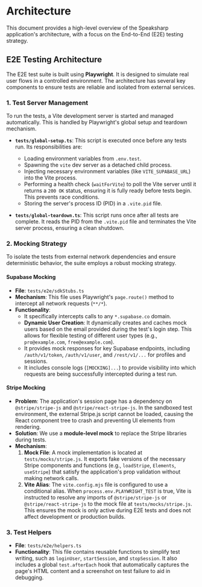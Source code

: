 # Architecture

This document provides a high-level overview of the Speaksharp application's architecture, with a focus on the End-to-End (E2E) testing strategy.

## E2E Testing Architecture

The E2E test suite is built using **Playwright**. It is designed to simulate real user flows in a controlled environment. The architecture has several key components to ensure tests are reliable and isolated from external services.

### 1. Test Server Management

To run the tests, a Vite development server is started and managed automatically. This is handled by Playwright's global setup and teardown mechanism.

-   **`tests/global-setup.ts`**: This script is executed once before any tests run. Its responsibilities are:
    -   Loading environment variables from `.env.test`.
    -   Spawning the `vite` dev server as a detached child process.
    -   Injecting necessary environment variables (like `VITE_SUPABASE_URL`) into the Vite process.
    -   Performing a health check (`waitForVite`) to poll the Vite server until it returns a `200 OK` status, ensuring it is fully ready before tests begin. This prevents race conditions.
    -   Storing the server's process ID (PID) in a `.vite.pid` file.

-   **`tests/global-teardown.ts`**: This script runs once after all tests are complete. It reads the PID from the `.vite.pid` file and terminates the Vite server process, ensuring a clean shutdown.

### 2. Mocking Strategy

To isolate the tests from external network dependencies and ensure deterministic behavior, the suite employs a robust mocking strategy.

#### Supabase Mocking

-   **File**: `tests/e2e/sdkStubs.ts`
-   **Mechanism**: This file uses Playwright's `page.route()` method to intercept all network requests (`**/*`).
-   **Functionality**:
    -   It specifically intercepts calls to any `*.supabase.co` domain.
    -   **Dynamic User Creation**: It dynamically creates and caches mock users based on the email provided during the test's login step. This allows for flexible testing of different user types (e.g., `pro@example.com`, `free@example.com`).
    -   It provides mock responses for key Supabase endpoints, including `/auth/v1/token`, `/auth/v1/user`, and `/rest/v1/...` for profiles and sessions.
    -   It includes console logs (`[MOCKING]...`) to provide visibility into which requests are being successfully intercepted during a test run.

#### Stripe Mocking

-   **Problem**: The application's session page has a dependency on `@stripe/stripe-js` and `@stripe/react-stripe-js`. In the sandboxed test environment, the external Stripe.js script cannot be loaded, causing the React component tree to crash and preventing UI elements from rendering.
-   **Solution**: We use a **module-level mock** to replace the Stripe libraries during tests.
-   **Mechanism**:
    1.  **Mock File**: A mock implementation is located at `tests/mocks/stripe.js`. It exports fake versions of the necessary Stripe components and functions (e.g., `loadStripe`, `Elements`, `useStripe`) that satisfy the application's prop validation without making network calls.
    2.  **Vite Alias**: The `vite.config.mjs` file is configured to use a conditional alias. When `process.env.PLAYWRIGHT_TEST` is true, Vite is instructed to resolve any imports of `@stripe/stripe-js` or `@stripe/react-stripe-js` to the mock file at `tests/mocks/stripe.js`. This ensures the mock is only active during E2E tests and does not affect development or production builds.

### 3. Test Helpers

-   **File**: `tests/e2e/helpers.ts`
-   **Functionality**: This file contains reusable functions to simplify test writing, such as `loginUser`, `startSession`, and `stopSession`. It also includes a global `test.afterEach` hook that automatically captures the page's HTML content and a screenshot on test failure to aid in debugging.
